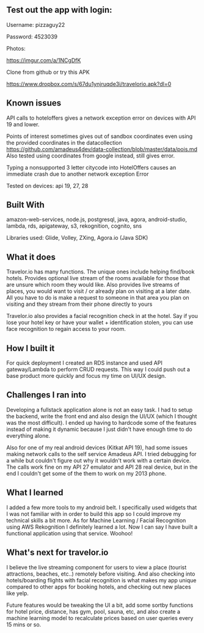 ## Test out the app with login:
Username: pizzaguy22

Password: 4523039


Photos:

https://imgur.com/a/1NCgDfK

Clone from github or try this APK

https://www.dropbox.com/s/67du1ynjruqde3i/travelorio.apk?dl=0
## Known issues
API calls to hoteloffers gives a network exception error on devices with API 19 and lower.

Points of interest sometimes gives out of sandbox coordinates even using the provided coordinates in the datacollection
https://github.com/amadeus4dev/data-collection/blob/master/data/pois.md
Also tested using coordinates from google instead, still gives error.

Typing a nonsupported 3 letter citycode into HotelOffers causes an immediate crash due to another network exception Error

Tested on devices: api 19, 27, 28

## Built With
amazon-web-services,
node.js,
postgresql,
java,
agora,
android-studio,
lambda,
rds,
apigateway,
s3,
rekognition,
cognito,
sns

Libraries used:
Glide, Volley, ZXing, Agora.io (Java SDK)

## What it does
Travelor.io has many functions. The unique ones include helping find/book hotels. Provides optional live stream of the rooms available for those that are unsure which room they would like. Also provides live streams of places,  you would want to visit / or already plan on visiting at a later date. All you have to do is make a request to someone in that area you plan on visiting and they stream from their phone directly to yours

Travelor.io also provides a facial recognition check in at the hotel. Say if you lose your hotel key or have your wallet + identification stolen, you can use face recognition to regain access to your room.

## How I built it
For quick deployment I created an RDS instance and used API gateway/Lambda to perform CRUD requests. This way I could push out a base product more quickly and focus my time on UI/UX design.

## Challenges I ran into
Developing a fullstack application alone is not an easy task. I had to setup the backend, write the front end and also design the UI/UX (which I thought was the most difficult). I ended up having to hardcode some of the features instead of making it dynamic because I just didn't have enough time to do everything alone.

Also for one of my real android devices (Kitkat API 19), had some issues making network calls to the self service Amadeus API. I tried debugging for a while but couldn't figure out why it wouldn't work with a certain device. The calls work fine on my API 27 emulator and API 28 real device, but in the end I couldn't get some of the them to work on my 2013 phone.

## What I learned
I added a few more tools to my android belt. I specifically used widgets that I was not familiar with in order to build this app so I could improve my technical skills a bit more. As for Machine Learning / Facial Recognition using AWS Rekognition I definitely learned a lot. Now I can say I have built a functional application using that service. Woohoo!

## What's next for travelor.io
I believe the live streaming component for users to view a place (tourist attractions, beaches, etc..) remotely before visiting. And also checking into hotels/boarding flights with facial recognition is what makes my app unique compared to other apps for booking hotels, and checking out new places like yelp. 

Future features would be tweaking the UI a bit, add some sortby functions for hotel price, distance, has gym, pool, sauna, etc, and also create a machine learning model to recalculate prices based on user queries every 15 mins or so.
